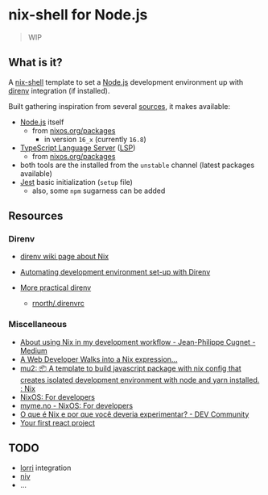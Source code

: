 # nix-shell for Node.js

> WIP

## What is it?

A [nix-shell](https://nixos.org/manual/nix/stable/#description-13) template to set a [Node.js](https://nodejs.dev/) development environment up with [direnv](https://github.com/direnv/direnv) integration (if installed).

Built gathering inspiration from several [sources](#resources), it makes available:

- [Node.js](https://nodejs.dev/) itself
  - from [nixos.org/packages](https://search.nixos.org/packages?channel=unstable&from=0&size=50&sort=relevance&type=packages&query=nodejs)
    - in version `16_x` (currently `16.8`)
- [TypeScript Language Server](https://github.com/typescript-language-server/typescript-language-server#readme) ([LSP](https://microsoft.github.io/language-server-protocol/))
  - from [nixos.org/packages](https://search.nixos.org/packages?channel=unstable&from=0&size=50&sort=relevance&type=packages&query=tsserver)
- both tools are the installed from the `unstable` channel (latest packages available)
- [Jest](https://jestjs.io/) basic initialization (`setup` file)
  - also, some `npm` sugarness can be added

## Resources

### Direnv

- [direnv wiki page about Nix](https://github.com/direnv/direnv/wiki/Nix)
- [Automating development environment set-up with Direnv](http://www.futurile.net/2016/02/03/automating-environment-setup-with-direnv/)
- [More prac­ti­cal direnv](https://rnorth.org/more-practical-direnv/)

  - [rnorth/.direnvrc](https://gist.github.com/rnorth/0fd5048da85957da39c17bd49c4ca922)

### Miscellaneous

- [About using Nix in my development workflow - Jean-Philippe Cugnet - Medium](https://medium.com/@ejpcmac/about-using-nix-in-my-development-workflow-12422a1f2f4c)
- [A Web Developer Walks into a Nix expression...](https://dev.to/scotttrinh/a-web-developer-walks-into-a-nix-expression-2pg1)
- [mu2: 📦 A template to build javascript package with nix config that creates isolated development environment with node and yarn installed. : Nix](https://www.reddit.com/r/Nix/comments/hpqt4g/mu2_a_template_to_build_javascript_package_with/)
- [NixOS: For developers](https://myme.no/posts/2020-01-26-nixos-for-development.html)
- [myme.no - NixOS: For developers](https://myme.no/posts/2020-01-26-nixos-for-development.html)
- [O que é Nix e por que você deveria experimentar? - DEV Community](https://dev.to/mdsp9070/o-que-e-nix-e-porque-voce-deveria-experimentar-34ll)
- [Your first react project](https://dev.to/code_jedi/your-first-react-project-206n)

## TODO

- [lorri](https://github.com/nix-community/lorri) integration
- [niv](https://github.com/joefiorini/niv)
- ...
